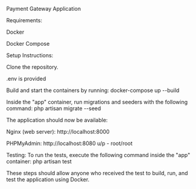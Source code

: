 Payment Gateway Application

Requirements:

Docker

Docker Compose




Setup Instructions:

Clone the repository.

.env is provided

Build and start the containers by running: docker-compose up --build

Inside the "app" container, run migrations and seeders with the following command: php artisan migrate --seed

The application should now be available:

Nginx (web server): http://localhost:8000

PHPMyAdmin: http://localhost:8080 u/p - root/root

Testing: To run the tests, execute the following command inside the "app" container: php artisan test

These steps should allow anyone who received the test to build, run, and test the application using Docker.
